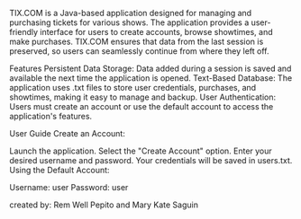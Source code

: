 TIX.COM is a Java-based application designed for managing and purchasing tickets for various shows. The application provides a user-friendly interface for users to create accounts, browse showtimes, and make purchases. TIX.COM ensures that data from the last session is preserved, so users can seamlessly continue from where they left off.

Features
Persistent Data Storage: Data added during a session is saved and available the next time the application is opened.
Text-Based Database: The application uses .txt files to store user credentials, purchases, and showtimes, making it easy to manage and backup.
User Authentication: Users must create an account or use the default account to access the application's features.

User Guide
Create an Account:

Launch the application.
Select the "Create Account" option.
Enter your desired username and password.
Your credentials will be saved in users.txt.
Using the Default Account:

Username: user
Password: user

created by: Rem Well Pepito and Mary Kate Saguin
